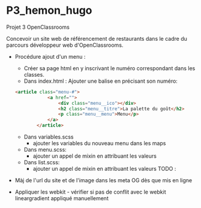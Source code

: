 # P3_hemon_hugo
Projet 3 OpenClassrooms

Concevoir un site web de référencement de restaurants dans le cadre du parcours développeur web d'OpenClassrooms.

- Procédure ajout d'un menu :
    - Créer sa page html en y inscrivant le numéro correspondant dans les classes.
    - Dans index.html : Ajouter une balise en précisant son numéro:
    
    ```html
    <article class="menu-#">
                <a href="">
                    <div class="menu__ico"></div>
                    <h2 class="menu__titre">La palette du goût</h2>
                    <p class="menu__menu">Menu</p>
                </a>
            </article>
    ```
    - Dans variables.scss
        - ajouter les variables du nouveau menu dans les maps
    - Dans menu.scss:
        - ajouter un appel de mixin en attribuant les valeurs
     - Dans list.scss:
        - ajouter un appel de mixin en attribuant les valeurs
TODO :
- Màj de l'url du site et de l'image dans les meta OG dès que mis en ligne
- Appliquer les webkit - vérifier si pas de conflit avec le webkit lineargradient appliqué manuellement